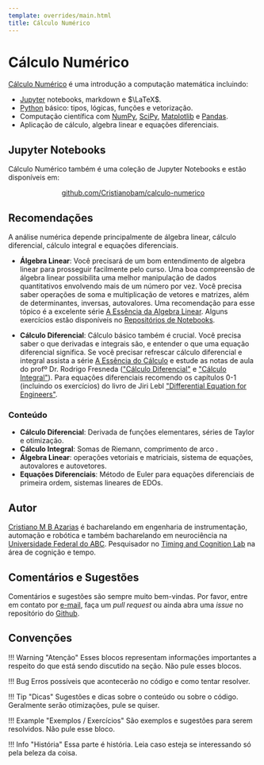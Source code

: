 ```yaml
---
template: overrides/main.html
title: Cálculo Numérico
---
```


# Cálculo Numérico

[Cálculo Numérico][1] é uma introdução a computação matemática incluindo:

  - [Jupyter][2] notebooks, markdown e $\LaTeX$.
  - [Python][3] básico: tipos, lógicas, funções e vetorização.
  - Computação científica com [NumPy][4], [SciPy][5], [Matplotlib][6] e [Pandas][7].
  - Aplicação de cálculo, algebra linear e equações diferenciais.

  [1]: http://cristianobam.github.io/calculo-numerico
  [2]: https://jupyter.org
  [3]: https://https://www.python.org
  [4]: https://numpy.org
  [5]: https://scipy.org
  [6]: https://matplotlib.org
  [7]: https://pandas.pydata.org

## Jupyter Notebooks

Cálculo Numérico também é uma coleção de Jupyter Notebooks e estão disponíveis em:

<div style="text-align:center;"><a href="https://github.com/Cristianobam/calculo-numerico/tree/notebooks">github.com/Cristianobam/calculo-numerico</a></div>

## Recomendações

A análise numérica depende principalmente de álgebra linear, cálculo diferencial, cálculo integral e equações diferenciais.

- **Álgebra Linear**: Você precisará de um bom entendimento de algebra linear para prosseguir facilmente pelo curso. Uma boa compreensão de álgebra linear possibilita uma melhor manipulação de dados quantitativos envolvendo mais de um número por vez. Você precisa saber operações de soma e multiplicação de vetores e matrizes, além de determinantes, inversas, autovalores. Uma recomendação para esse tópico é a excelente série [A Essência da Algebra Linear][8]. Alguns exercícios estão disponíveis no [Repositórios de Notebooks][9].
- **Cálculo Diferencial**: Cálculo básico também é crucial. Você precisa saber o que derivadas e integrais são, e entender o que uma equação diferencial significa. Se você precisar refrescar cálculo diferencial e integral assista a série [A Essência do Cálculo][10] e estude as notas de aula do profº Dr. Rodrigo Fresneda (["Cálculo Diferencial"][12] e ["Cálculo Integral"][13]). Para equações diferenciais recomendo os capítulos 0-1 (incluindo os exercícios) do livro de Jiri Lebl ["Differential Equation for Engineers"][11].

  [8]: https://www.youtube.com/playlist?list=PLZHQObOWTQDPD3MizzM2xVFitgF8hE_ab
  [9]: https://github.com/Cristianobam/calculo-numerico/tree/notebooks
  [10]: https://www.youtube.com/playlist?list=PLZHQObOWTQDMsr9K-rj53DwVRMYO3t5Yr
  [11]: https://www.jirka.org/diffyqs/diffyqs.pdf
  [12]: http://professor.ufabc.edu.br/~rodrigo.fresneda/wp-content/uploads/2019/10/calculo_diferencialv4-1.pdf
  [13]: http://professor.ufabc.edu.br/~rodrigo.fresneda/wp-content/uploads/2015/09/calculo_integral-header.pdf

### Conteúdo

  - **Cálculo Diferencial**: Derivada de funções elementares, séries de Taylor e otimização.
  - **Cálculo Integral**: Somas de Riemann, comprimento de arco .
  - **Álgebra Linear**: operações vetoriais e matriciais, sistema de equações, autovalores e autovetores.
  - **Equações Diferenciais**: Método de Euler para equações diferenciais de primeira ordem, sistemas lineares de EDOs.

## Autor

[Cristiano M B Azarias][14] é bacharelando em engenharia de instrumentação, automação e robótica e também bacharelando em neurociência na [Universidade Federal do ABC][15]. Pesquisador no [Timing and Cognition Lab][16] na área de cognição e tempo.

[14]: http://lattes.cnpq.br/6080214504323512
[15]: http://www.ufabc.edu.br
[16]: http://neuro.ufabc.edu.br/timing/

## Comentários e Sugestões

Comentários e sugestões são sempre muito bem-vindas. Por favor, entre em contato por [e-mail](mailto:cristiano.bilacchi@aluno.ufabc.edu.br), faça um *pull request* ou ainda abra uma *issue* no repositório do [Github][9].

## Convenções

!!! Warning "Atenção"
    Esses blocos representam informações importantes a respeito do que está sendo discutido na seção. Não pule esses blocos.

!!! Bug
    Erros possíveis que acontecerão no código e como tentar resolver.

!!! Tip "Dicas"
    Sugestões e dicas sobre o conteúdo ou sobre o código. Geralmente serão otimizações, pule se quiser.

!!! Example "Exemplos / Exercícios"
    São exemplos e sugestões para serem resolvidos. Não pule esse bloco.

!!! Info "História"
    Essa parte é história. Leia caso esteja se interessando só pela beleza da coisa.

